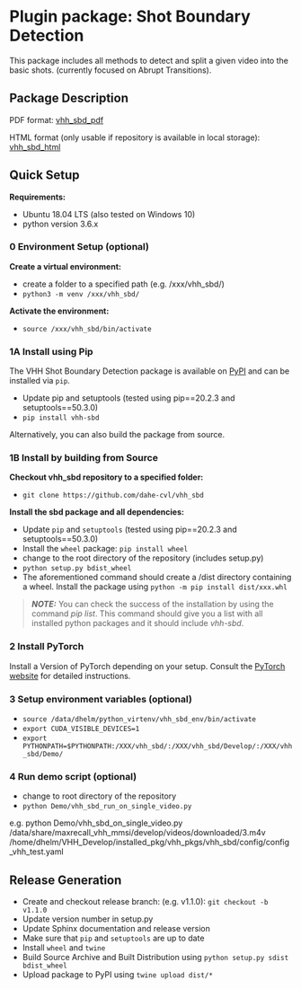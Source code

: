 # Plugin package: Shot Boundary Detection

This package includes all methods to detect and split a given video into the basic shots. (currently focused on Abrupt Transitions).

## Package Description

PDF format: [vhh_sbd_pdf](https://github.com/dahe-cvl/vhh_sbd/blob/master/ApiSphinxDocumentation/build/latex/vhhpluginpackageshotboundarydetectionvhh_sbd.pdf)
    
HTML format (only usable if repository is available in local storage): [vhh_sbd_html](https://github.com/dahe-cvl/vhh_sbd/blob/master/ApiSphinxDocumentation/build/html/index.html)
    
    
## Quick Setup

**Requirements:**

   * Ubuntu 18.04 LTS (also tested on Windows 10)
   * python version 3.6.x
   
### 0 Environment Setup (optional)

**Create a virtual environment:**

   * create a folder to a specified path (e.g. /xxx/vhh_sbd/)
   * ```python3 -m venv /xxx/vhh_sbd/```

**Activate the environment:**

   * ```source /xxx/vhh_sbd/bin/activate```
   
### 1A Install using Pip

The VHH Shot Boundary Detection package is available on [PyPI](https://pypi.org/project/vhh-sbd/) and can be installed via ```pip```.

* Update pip and setuptools (tested using pip\==20.2.3 and setuptools==50.3.0)
* ```pip install vhh-sbd```

Alternatively, you can also build the package from source.

### 1B Install by building from Source

**Checkout vhh_sbd repository to a specified folder:**

   * ```git clone https://github.com/dahe-cvl/vhh_sbd```

**Install the sbd package and all dependencies:**

   * Update ```pip``` and ```setuptools``` (tested using pip\==20.2.3 and setuptools==50.3.0)
   * Install the ```wheel``` package: ```pip install wheel```
   * change to the root directory of the repository (includes setup.py)
   * ```python setup.py bdist_wheel```
   * The aforementioned command should create a /dist directory containing a wheel. Install the package using ```python -m pip install dist/xxx.whl```
   
> **_NOTE:_**
You can check the success of the installation by using the command *pip list*. This command should give you a list
with all installed python packages and it should include *vhh-sbd*.
   
   
### 2 Install PyTorch

Install a Version of PyTorch depending on your setup. Consult the [PyTorch website](https://pytorch.org/get-started/locally/) for detailed instructions.

### 3 Setup environment variables (optional)

   * ```source /data/dhelm/python_virtenv/vhh_sbd_env/bin/activate```
   * ```export CUDA_VISIBLE_DEVICES=1```
   * ```export PYTHONPATH=$PYTHONPATH:/XXX/vhh_sbd/:/XXX/vhh_sbd/Develop/:/XXX/vhh_sbd/Demo/```

### 4 Run demo script (optional)

   * change to root directory of the repository
   * ```python Demo/vhh_sbd_run_on_single_video.py```

e.g. python Demo/vhh_sbd_on_single_video.py /data/share/maxrecall_vhh_mmsi/develop/videos/downloaded/3.m4v 
            /home/dhelm/VHH_Develop/installed_pkg/vhh_pkgs/vhh_sbd/config/config_vhh_test.yaml


## Release Generation

* Create and checkout release branch: (e.g. v1.1.0): ```git checkout -b v1.1.0```
* Update version number in setup.py
* Update Sphinx documentation and release version
* Make sure that ```pip``` and ```setuptools``` are up to date
* Install ```wheel``` and ```twine```
* Build Source Archive and Built Distribution using ```python setup.py sdist bdist_wheel```
* Upload package to PyPI using ```twine upload dist/*```
